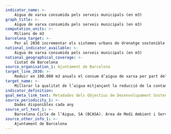 ```yaml
---
indicator_name: >-
    Aigua de xarxa consumida pels serveis municipals (en m3)
graph_title: >-
    Aigua de xarxa consumida pels serveis municipals (en m3)
computation_units: >-
    Milions de m3
barcelona_target: >-
    Per al 2030 incrementar els sistemes urbans de drenatge sostenible i l’aprofitament de les aigües freàtiques
national_indicator_available: >-
    Aigua de xarxa consumida pels serveis municipals (en m3)
national_geographical_coverage: >-
    Ciutat de Barcelona
source_organisation_1: Ajuntament de Barcelona
target_line_2030: >-
    Reduir en 100.000 m3 anuals el consum d’aigua de xarxa per part dels serveis municipals: 4,48 milions m3 d'aigua
target_name: >-
    Millorar la qualitat de l’aigua mitjançant la reducció de la contaminació, l’eliminació dels abocaments i la reducció al mínim de la descàrrega de materials i productes químics perillosos, la reducció a la meitat del percentatge d’aigües residuals sense tractar, i un augment substancial a escala mundial del reciclat i de la reutilització en condicions de seguretat
indicator_definition:
goal_meta_link_text: Metadades dels Objectius de Desenvolupament Sostenible de les Nacions Unides (pdf 894kB)
source_periodicity_1: >-
    Dades disponibles cada any
source_url_text_1: >-
    Barcelona Cicle de l’Aigua, SA (BCASA). Àrea de Medi Ambient i Serveis Urbans
source_other_info_1: >-
    Ajuntament de Barcelona
---
```

